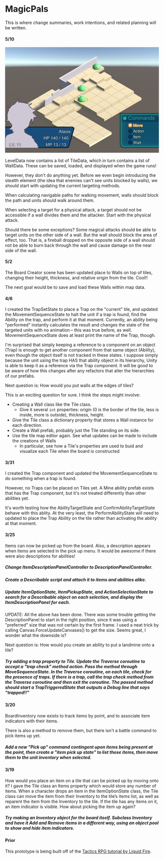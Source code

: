 # MagicPals
This is where change summaries, work intentions, and related planning will be written.

#### 5/10
![Some walls](https://raw.githubusercontent.com/kefkajr/MagicPals/develop/Progress%20Pics/Screen%20Shot%202022-05-10%20at%204.01.37%20PM.png)

LevelData now contains a list of TileData, which in turn contains a list of WallData. These can be saved, loaded, and displayed when the game runs!

However, they don't do anything yet. Before we even begin introducing the stealth element (the idea that enemies can't see units blocked by walls), we should start with updating the current targeting methods.

When calculating navigable paths for walking movement, walls should block the path and units should walk around them.

When selecting a target for a physical attack, a target should not be accessible if a wall divides them and the attacker. Start with the physical attack.

Should there be some exceptions? Some magical attacks should be able to target units on the other side of a wall. But the wall should block the area of effect, too. That is, a fireball dropped on the opposite side of a wall should not be able to burn back through the wall and cause damage on the near side of the wall.

#### 5/2
The Board Creator scene has been updated place to Walls on top of tiles, changing their height, thickness, and relative origin from the tile. Cool!!

The next goal would be to save and load these Walls within map data.


#### 4/6
I created the TrapSetState to place a Trap on the "current" tile, and updated the MovementSequenceState to halt the unit if a trap is found, find the Ability on the trap, and perform it at that moment. Currently, an ability being "performed" instantly calculates the result and changes the state of the targeted units with no animation – this was true before, as well. MovementSequenceState does at least print the name of the Trap, though.

I'm surprised that simply keeping a reference to a component on an object (Trap) is enough to get another component from that same object (Ability), even though the object itself is not tracked in these states. I suppose simply because the unit using the trap HAS that ability object in its hierarchy, Unity is able to keep it as a reference via the Trap component. It will be good to be aware of how this changes after any refactors that alter the hierarchies of our prefabs.

Next question is: How would you put walls at the edges of tiles?

This is an exciting question for sure. I think the steps might involve:
- Creating a Wall class like the Tile class.
  - Give it several `int` properties: origin (0 is the border of the tile, less is inside, more is outside), thickness, height.
- Give the Tile class a dictionary property that stores a Wall instance for each direction.
- Create a Wall prefab, probably just the Tile standing on its side.
- Use the tile map editor again. See what updates can be made to include the creations of Walls
  - In particular, see how a Tile's properties are used to buid and visualize each Tile when the board is constructed


#### 3/31
I created the Trap component and updated the MovementSequenceState to do something when a trap is found.

However, no Traps can be placed on Tiles yet. A Mine ability prefab exists that has the Trap component, but it's not treated differently than other abilities yet.

It's worth testing how the AbilityTargetState and ConfirmAbilityTargetState behave with this ablity. At the very least, the PerformAbilityState will need to updated to place the Trap Ability on the tile rather than activating the ability at that moment.

#### 3/25
Items can now be picked up from the board.
Also, a description appears when items are selected in the pick up menu.
It would be awesome if there were also descriptions for abilities!
##### Change ItemDescriptionPanelController to DescriptionPanelController.
##### Create a Describable script and attach it to items and abilities alike.
##### Update ItemOptionState, ItemPickupState, and ActionSelectionState to search for a Describable object on each selection, and display the ItemDescriptionPanel for each.

UPDATE: All the above has been done. There was some trouble getting the DescriptionPanel to start in the right position, since it was using a "preferred" size that was not certain by the first frame. I used a neat trick by calling Canvas.ForceUpdateCanvases() to get the size. Seems great, I wonder what the downside is?

Next question is: How would you create an ability to put a landmine onto a tile?

##### Try adding a trap property to Tile. Update the Traverse coroutine to accept a "trap check" method action. Pass the method through MoveSequenceState. In the Traverse coroutine, on each tile, check for the presence of traps. If there is a trap, call the trap check method from the Traverse coroutine and then exit the coroutine. The passed method should start a TrapTriggeredState that outputs a Debug line that says "trapped!!"

#### 3/20
BoardInventory now exists to track items by point, and to associate item indicators with their items.

There is also a method to remove them, but there isn't a battle command to pick items up yet.

##### Add a new "Pick up" command contingent upon items being present at the point, then create a "item pick up state" to list those items, then move them to the unit inventory when selected.

#### 3/19
How would you place an item on a tile that can be picked up by moving onto it?
I gave the Tile class an Items property which would store any number of items. When a character drops an item in the ItemOptionState class, the Tile class can move the item from their Inventory to the tile’s items list, as well as reparent the item from the Inventory to the tile. If the tile has any items on it, an item indicator is visible.
How about picking the item up again?

##### Try making an Inventory object for the board itself. Subclass Inventory and have it Add and Remove items in a different way, using an object pool to show and hide item indicators.

#### Prior

This prototype is being built off of the [Tactics RPG tutorial by Liquid Fire](http://theliquidfire.com/category/projects/tactics-rpg/).
